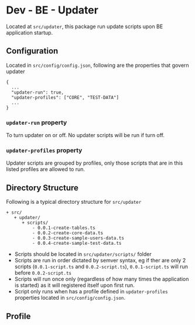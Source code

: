 # Dev - BE - Updater

Located at `src/updater`, this package run update scripts upon BE application startup.

## Configuration

Located in `src/config/config.json`, following are the properties that govern updater

```text
{
  ...
  "updater-run": true,
  "updater-profiles": ["CORE", "TEST-DATA"]  
  ...
}
```

### `updater-run` property

To turn updater on or off. No updater scripts will be run if turn off.

### `updater-profiles` property

Updater scripts are grouped by profiles, only those scripts that are in this listed profiles are allowed to run.

## Directory Structure

Following is a typical directory structure for `src/updater`

```text
+ src/
   + updater/
      + scripts/
          - 0.0.1-create-tables.ts
          - 0.0.2-create-core-data.ts
          - 0.0.3-create-sample-users-data.ts
          - 0.0.4-create-sample-test-data.ts
```

* Scripts should be located in `src/updater/scripts/` folder
* Scripts are run in order dictated by semver syntax, eg if ther are only 2 scripts \(`0.0.1-script.ts` and `0.0.2-script.ts`\), `0.0.1-script.ts` will run before `0.0.2-script.ts`
* Scripts will run once only \(regardless of how many times the application is started\) as it will registered itself upon first run.
* Script only runs when has a profile defined in `updater-profiles` properties located in `src/config/config.json`.



## Profile

 

